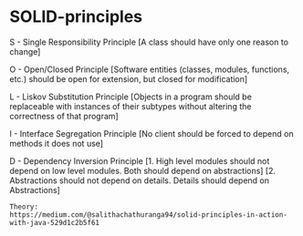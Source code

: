 # SOLID-principles

S - Single Responsibility Principle
	[A class should have only one reason to change]

O - Open/Closed Principle
	[Software entities (classes, modules, functions, etc.) should be open for extension, but closed for modification]

L - Liskov Substitution Principle
	[Objects in a program should be replaceable with instances of their subtypes without altering the correctness of that program]

I - Interface Segregation Principle
	[No client should be forced to depend on methods it does not use] 

D - Dependency Inversion Principle
	[1. High level modules should not depend on low level modules. Both should depend on abstractions]
	[2. Abstractions should not depend on details. Details should depend on Abstractions]
	
	Theory:
	https://medium.com/@salithachathuranga94/solid-principles-in-action-with-java-529d1c2b5f61